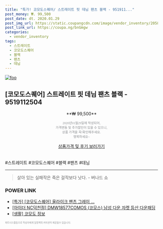 ```yaml
--- 
title: "특가! 코모도스퀘어/ 스트레이트 핏 데님 팬츠 블랙 - 951911..." 
post_money: ₩. 99,500 
post_date: dt. 2020.01.29 
post_img_url: https://static.coupangcdn.com/image/vendor_inventory/2058/defa93345e876351fb1ab5eb49f93f68d2f4c2d30b8e359a5d1b0a855007.jpg 
post_link_url: https://coupa.ng/bnGmgw 
categories: 
  - vendor_inventory 
tags: 
  - 스트레이트 
  - 코모도스퀘어 
  - 블랙 
  - 팬츠 
  - 데님 
--- 
```

[![foo](https://static.coupangcdn.com/image/vendor_inventory/2058/defa93345e876351fb1ab5eb49f93f68d2f4c2d30b8e359a5d1b0a855007.jpg)](https://coupa.ng/bnGmgw) 

## [코모도스퀘어] 스트레이트 핏 데님 팬츠 블랙 - 9519112504 
<p style="text-align: center;">**₩ 99,500**</p> 
<p style="text-align: center;"><span style="color: #898c8f; font-family: Georgia,Times,serif; font-size: 0.75em;">2020년01월29일에 작성되어, <br>가격변동 및 추가할인이 있을 수 있으니,<br> 상품 가격을 꼭!확인해주세요.<br>행복하세요~</span> 
</p>	 
<div markdown="0" style="text-align: center;"><a href="https://coupa.ng/bnGmgw" class="btn btn--success">상품가격 및 후기 보러가기</a></div> 
<br><br> 
  #스트레이트 #코모도스퀘어 #블랙 #팬츠 #데님 
<hr> 

> 살아 있는 실패작은 죽은 걸작보다 낫다. - 버나드 쇼 


### POWER LINK

* <a href="https://blog.naver.com/an0733/221789764907" target="_blank">[특가] [코모도스퀘어] 울라이크 팬츠 그레이 ...</a>
* <a href="https://blog.naver.com/fasyy4321/221788913091" target="_blank">[아이더 NC덕천점] DMW18577COMOS (코모스) 남성 다운 자켓 등산 다운패딩</a>
* <a href="https://blog.naver.com/santokki14/221769357672" target="_blank"> [생활] 코모도 정보 </a>

<span style="color: #898c8f; font-family: Georgia,Times,serif; font-size: 0.55em;">파트너스활동으로 작성자에게 일정액의 커미션이 제공될수 있습니다.</span> 
